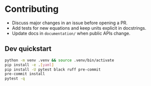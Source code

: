 
# Contributing

- Discuss major changes in an issue before opening a PR.
- Add tests for new equations and keep units explicit in docstrings.
- Update docs in `documentation/` when public APIs change.

## Dev quickstart
```bash
python -m venv .venv && source .venv/bin/activate
pip install -e .[yaml]
pip install -U pytest black ruff pre-commit
pre-commit install
pytest -q
```
